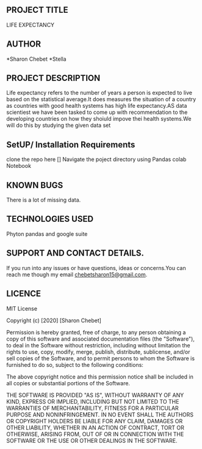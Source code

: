 ## PROJECT TITLE
LIFE EXPECTANCY

## AUTHOR
*Sharon Chebet
*Stella 


## PROJECT DESCRIPTION
Life expectancy refers to the number of years a person is expected to live based on the statistical average.It does measures the situation of a country as countries with good health systems has high life expectancy.AS data scientiest we have been tasked to come up with recommendation to the developing countries on how they shoiuld impove thei health systems.We will do this by studying the given data set
## SetUP/ Installation Requirements
clone the repo here []
Navigate the poject directory using
  Pandas
  colab Notebook
  
  ## KNOWN BUGS
  There is a lot of missing data.
  
 ## TECHNOLOGIES USED
 Phyton pandas and google suite
  
  ## SUPPORT AND CONTACT DETAILS.
 If you run into any issues or have questions, ideas or concerns.You can reach me though my email chebetsharon15@gmail.com.
  
  ## LICENCE
  
  MIT License

Copyright (c) [2020] [Sharon Chebet]

Permission is hereby granted, free of charge, to any person obtaining a copy
of this software and associated documentation files (the "Software"), to deal
in the Software without restriction, including without limitation the rights
to use, copy, modify, merge, publish, distribute, sublicense, and/or sell
copies of the Software, and to permit persons to whom the Software is
furnished to do so, subject to the following conditions:

The above copyright notice and this permission notice shall be included in all
copies or substantial portions of the Software.

THE SOFTWARE IS PROVIDED "AS IS", WITHOUT WARRANTY OF ANY KIND, EXPRESS OR
IMPLIED, INCLUDING BUT NOT LIMITED TO THE WARRANTIES OF MERCHANTABILITY,
FITNESS FOR A PARTICULAR PURPOSE AND NONINFRINGEMENT. IN NO EVENT SHALL THE
AUTHORS OR COPYRIGHT HOLDERS BE LIABLE FOR ANY CLAIM, DAMAGES OR OTHER
LIABILITY, WHETHER IN AN ACTION OF CONTRACT, TORT OR OTHERWISE, ARISING FROM,
OUT OF OR IN CONNECTION WITH THE SOFTWARE OR THE USE OR OTHER DEALINGS IN THE
SOFTWARE.
  
